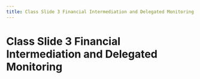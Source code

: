 ```yaml
---
title: Class Slide 3 Financial Intermediation and Delegated Monitoring
---
```

# Class Slide 3 Financial Intermediation and Delegated Monitoring
